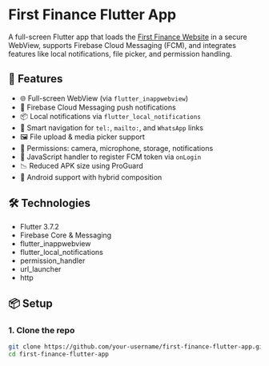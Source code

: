 # First Finance Flutter App

A full-screen Flutter app that loads the [First Finance Website](https://firstfinance.xpresspaisa.in/home.php) in a secure WebView, supports Firebase Cloud Messaging (FCM), and integrates features like local notifications, file picker, and permission handling.

## 🚀 Features

- 🌐 Full-screen WebView (via `flutter_inappwebview`)
- 🔔 Firebase Cloud Messaging push notifications
- 📦 Local notifications via `flutter_local_notifications`
- 🧠 Smart navigation for `tel:`, `mailto:`, and `WhatsApp` links
- 🖼️ File upload & media picker support
- 🔐 Permissions: camera, microphone, storage, notifications
- 🔄 JavaScript handler to register FCM token via `onLogin`
- 📉 Reduced APK size using ProGuard
- 🎯 Android support with hybrid composition

## 🛠️ Technologies

- Flutter 3.7.2
- Firebase Core & Messaging
- flutter_inappwebview
- flutter_local_notifications
- permission_handler
- url_launcher
- http

## 📦 Setup

### 1. Clone the repo

```bash
git clone https://github.com/your-username/first-finance-flutter-app.git
cd first-finance-flutter-app
